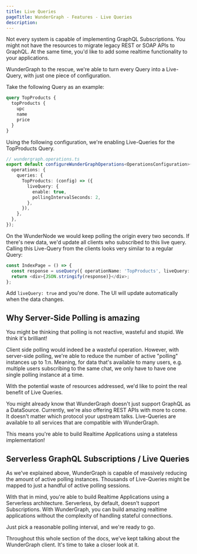 ```yaml
---
title: Live Queries
pageTitle: WunderGraph - Features - Live Queries
description:
---
```


Not every system is capable of implementing GraphQL Subscriptions.
You might not have the resources to migrate legacy REST or SOAP APIs to GraphQL.
At the same time, you'd like to add some realtime functionality to your applications.

WunderGraph to the rescue, we're able to turn every Query into a Live-Query, with just one piece of configuration.

Take the following Query as an example:

```graphql
query TopProducts {
  topProducts {
    upc
    name
    price
  }
}
```

Using the following configuration, we're enabling Live-Queries for the TopProducts Query.

```typescript
// wundergraph.operations.ts
export default configureWunderGraphOperations<OperationsConfiguration>({
  operations: {
    queries: {
      TopProducts: (config) => ({
        liveQuery: {
          enable: true,
          pollingIntervalSeconds: 2,
        },
      }),
    },
  },
});
```

On the WunderNode we would keep polling the origin every two seconds.
If there's new data, we'd update all clients who subscribed to this live query.
Calling this Live-Query from the clients looks very similar to a regular Query:

```typescript jsx
const IndexPage = () => {
  const response = useQuery({ operationName: 'TopProducts', liveQuery: true });
  return <div>{JSON.stringify(response)}</div>;
};
```

Add `liveQuery: true` and you're done.
The UI will update automatically when the data changes.

## Why Server-Side Polling is amazing

You might be thinking that polling is not reactive, wasteful and stupid.
We think it's brilliant!

Client side polling would indeed be a wasteful operation.
However, with server-side polling, we're able to reduce the number of active "polling" instances up to 1:n.
Meaning, for data that's available to many users,
e.g. multiple users subscribing to the same chat,
we only have to have one single polling instance at a time.

With the potential waste of resources addressed, we'd like to point the real benefit of Live Queries.

You might already know that WunderGraph doesn't just support GraphQL as a DataSource.
Currently, we're also offering REST APIs with more to come.
It doesn't matter which protocol your upstream talks.
Live-Queries are available to all services that are compatible with WunderGraph.

This means you're able to build Realtime Applications using a stateless implementation!

## Serverless GraphQL Subscriptions / Live Queries

As we've explained above, WunderGraph is capable of massively reducing the amount of active polling instances.
Thousands of Live-Queries might be mapped to just a handful of active polling sessions.

With that in mind, you're able to build Realtime Applications using a Serverless architecture.
Serverless, by default, doesn't support Subscriptions.
With WunderGraph, you can build amazing realtime applications without the complexity of handling stateful connections.

Just pick a reasonable polling interval, and we're ready to go.

Throughout this whole section of the docs, we've kept talking about the WunderGraph client.
It's time to take a closer look at it.
